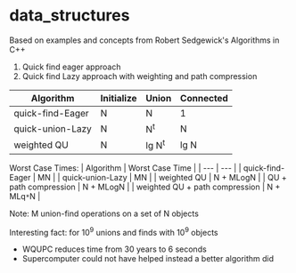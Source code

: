 # data_structures
  Based on examples and concepts from Robert Sedgewick's Algorithms in C++
  
  1. Quick find eager approach
  2. Quick find Lazy approach with weighting and path compression
        
| Algorithm | Initialize | Union | Connected |
| --- | --- | --- | --- |
| quick-find-Eager | N | N | 1 |
| quick-union-Lazy | N | N<sup>t</sup> | N |
| weighted QU | N | lg N<sup>t</sup> | lg N |

Worst Case Times:
| Algorithm | Worst Case Time |
| --- | --- |
| quick-find-Eager | MN |
| quick-union-Lazy | MN |
| weighted QU | N + MLogN |
| QU + path compression | N + MLogN |
| weighted QU + path compression | N + MLq`*`N |

Note: M  union-find operations on a set of N objects

Interesting fact:
for 10<sup>9</sup> unions and finds with 10<sup>9</sup> objects

- WQUPC reduces time from 30 years to 6 seconds
- Supercomputer could not have helped instead a better algorithm did
